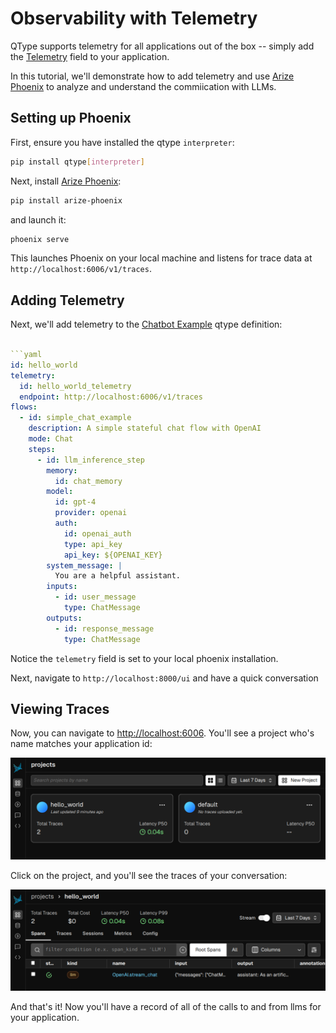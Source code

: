 # Observability with Telemetry

QType supports telemetry for all applications out of the box -- simply add the [Telemetry](Concepts/telemetry.md) field to your application.

In this tutorial, we'll demonstrate how to add telemetry and use [Arize Phoenix](https://phoenix.arize.com/) to analyze and understand the commiication with LLMs.

## Setting up Phoenix
First, ensure you have installed the qtype `interpreter`:
```bash
pip install qtype[interpreter]
```

Next, install [Arize Phoenix](https://phoenix.arize.com/):
```bash
pip install arize-phoenix
```

and launch it:
```bash
phoenix serve
```

This launches Phoenix on your local machine and listens for trace data at `http://localhost:6006/v1/traces`.

## Adding Telemetry

Next, we'll add telemetry to the [Chatbot Example](./chatbot-example.md) qtype definition:
```yaml

```yaml
id: hello_world
telemetry:
  id: hello_world_telemetry
  endpoint: http://localhost:6006/v1/traces
flows:
  - id: simple_chat_example
    description: A simple stateful chat flow with OpenAI
    mode: Chat
    steps:
      - id: llm_inference_step
        memory: 
          id: chat_memory
        model: 
          id: gpt-4
          provider: openai
          auth: 
            id: openai_auth
            type: api_key
            api_key: ${OPENAI_KEY}
        system_message: |
          You are a helpful assistant.
        inputs:
          - id: user_message
            type: ChatMessage
        outputs:
          - id: response_message
            type: ChatMessage
```

Notice the `telemetry` field is set to your local phoenix installation.

Next, navigate to `http://localhost:8000/ui` and have a quick conversation

## Viewing Traces

Now, you can navigate to [http://localhost:6006](http://localhost:6006). You'll see a project who's name matches your application id:

![Phoenix Projects](./phoenix_projects.png)

Click on the project, and you'll see the traces of your conversation:

![Phoenix Projects](./phoenix_traces.png)


And that's it! Now you'll have a record of all of the calls to and from llms for your application.
